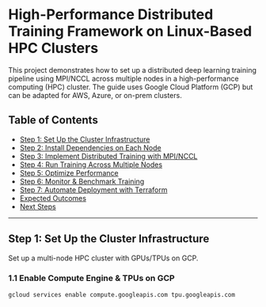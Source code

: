 # High-Performance Distributed Training Framework on Linux-Based HPC Clusters

This project demonstrates how to set up a distributed deep learning training pipeline using MPI/NCCL across multiple nodes in a high-performance computing (HPC) cluster. The guide uses Google Cloud Platform (GCP) but can be adapted for AWS, Azure, or on-prem clusters.

## Table of Contents
- [Step 1: Set Up the Cluster Infrastructure](#step-1-set-up-the-cluster-infrastructure)
- [Step 2: Install Dependencies on Each Node](#step-2-install-dependencies-on-each-node)
- [Step 3: Implement Distributed Training with MPI/NCCL](#step-3-implement-distributed-training-with-mpincc)
- [Step 4: Run Training Across Multiple Nodes](#step-4-run-training-across-multiple-nodes)
- [Step 5: Optimize Performance](#step-5-optimize-performance)
- [Step 6: Monitor & Benchmark Training](#step-6-monitor-benchmark-training)
- [Step 7: Automate Deployment with Terraform](#step-7-automate-deployment-with-terraform)
- [Expected Outcomes](#expected-outcomes)
- [Next Steps](#next-steps)

---

## Step 1: Set Up the Cluster Infrastructure

Set up a multi-node HPC cluster with GPUs/TPUs on GCP.

### 1.1 Enable Compute Engine & TPUs on GCP
```bash
gcloud services enable compute.googleapis.com tpu.googleapis.com
